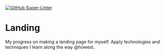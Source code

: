 [![GitHub Super-Linter](https://github.com/andyds1/landing/actions/workflows/linter.yml/badge.svg)](https://github.com/marketplace/actions/super-linter)

# Landing

My progress on making a landing page for myself.
Apply technologies and techniques I learn along the way @howest.
